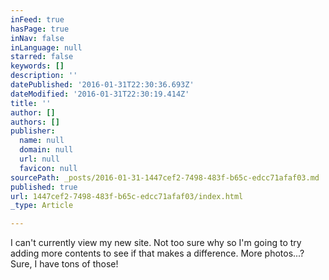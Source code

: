 ```yaml
---
inFeed: true
hasPage: true
inNav: false
inLanguage: null
starred: false
keywords: []
description: ''
datePublished: '2016-01-31T22:30:36.693Z'
dateModified: '2016-01-31T22:30:19.414Z'
title: ''
author: []
authors: []
publisher:
  name: null
  domain: null
  url: null
  favicon: null
sourcePath: _posts/2016-01-31-1447cef2-7498-483f-b65c-edcc71afaf03.md
published: true
url: 1447cef2-7498-483f-b65c-edcc71afaf03/index.html
_type: Article

---
```

I can't currently view my new site. Not too sure why so I'm going to try adding more contents to see if that makes a difference. More photos...? Sure, I have tons of those!